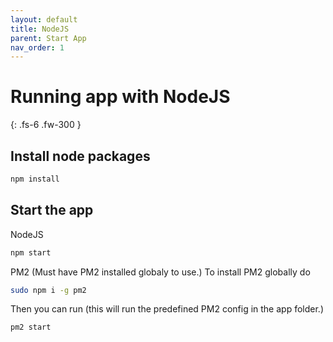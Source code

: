 ```yaml
---
layout: default
title: NodeJS
parent: Start App
nav_order: 1
---
```


# Running app with NodeJS

{: .fs-6 .fw-300 }


## Install node packages
```sh
npm install
```

## Start the app

NodeJS

```sh
npm start
```

PM2 (Must have PM2 installed globaly to use.)
To install PM2 globally do

```sh
sudo npm i -g pm2
```

Then you can run (this will run the predefined PM2 config in the app folder.)

```sh
pm2 start
```
